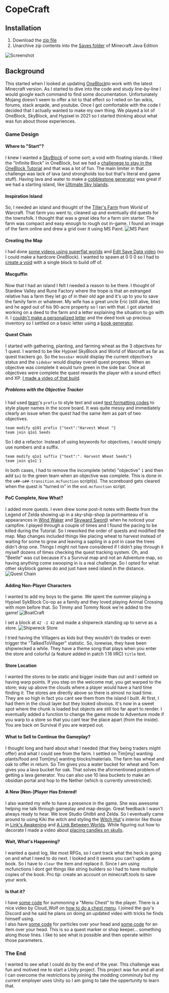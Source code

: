 # CopeCraft

## Installation
1. Download the [zip file](https://github.com/kirbycope/CopeCraft/archive/refs/heads/main.zip)
1. Unarchive zip contents into the [Saves folder](https://help.minecraft.net/hc/en-us/articles/4409159214605-Managing-Data-and-Game-Storage-in-Minecraft-Java-Edition) of Minecraft Java Edition

![Screenshot](/halfhill.png)

## Background

This started when I looked at updating [OneBlock](https://ijaminecraft.com/map/oneblock/)to work with the latest Minecraft version. As I started to dive into the code and study line-by-line I would google each command to find some documentation. Unfortunately Mojang doesn't seem to offer a lot to that effect so I relied on fan wikis, forums, stack arqade, and youtube. Once I got comfortable with the code I decided that I actually wanted to make my own thing. We played a lot of OneBlock, SkyBlock, and Hypixel in 2021 so I started thinking about what was fun about those experiences.

### Game Design

#### Where to "Start"?
I knew I wanted a [SkyBlock](https://ijaminecraft.com/map/oneblock/) of some sort; a void with floating islands. I liked the "Infinite Block" in OneBlock, but we had a [challenege to stay in the OneBlock Tutorial](https://www.youtube.com/watch?v=cJLI-uavbic) and that was a lot of fun. The main limiter in that challenge was lack of lava (and strongholds too but that's literal end game stuff). Having lava and water to make a [cobblestone generator](https://www.youtube.com/watch?v=eqhY4J2XIWQ) was great if we had a starting island, like [Ultimate Sky Islands](https://www.minecraftmaps.com/survival-maps/ultimate-sky-islands).

#### Inspiration Island
So, I needed an island and thought of the [Tiller's Farm](https://www.wowhead.com/faction=1272/the-tillers) from World of Warcraft. That farm you went to, cleaned up and eventually did quests for the townsfolk. I thought that was a great idea for a farm sim starter. The farm was compact and easy enough to rough out in-game. I found an image of the farm online and drew a grid over it using MS Paint.
![MS Paint](/_documentation/2021-12-18_21-11-38.png)

#### Creating the Map
I had done [some videos using superflat worlds](https://www.youtube.com/c/TimothyCopedotcom/search?query=minecraft%20minute) and [Edit Save Data video](https://www.youtube.com/watch?v=Kj18XY_SZA8) (so I could make a hardcore OneBlock). I wanted to spawn at 0 0 0 so I had to [create a void](https://github.com/kirbycope/CopeCraft/wiki/Create-a-Void-World) with a single block to build off of.

#### Macguffin
Now that I had an island I felt I needed a reason to be there. I thought of Stardew Valley and Rune Factory where the trope is that an estranged relative has a farm they let go of in their old age and it's up to you to save the family farm or whatever. My wife has a great uncle Eric (still alive, btw) and he aged out of his 90-acre property so I ran with that. I got started working on a deed to the farm and a letter explaining the situation to go with it. I [couldn't make a personalized letter](https://bugs.mojang.com/browse/MC-103171) and the deed took up precious inventory so I settled on a basic letter using a [book generator](https://minecraft.tools/en/book.php).

#### Quest Chain
I started with gathering, planting, and farming wheat as the 3 objectives for 1 quest. I wanted to be like Hypixel SkyBlock and World of Warcraft as far as quest trackers go. So the `bossbar` would display the current objective's status and the `sidebar` would display overall quest progress. When an objective was complete it would turn green in the side bar. Once all objectives were complete the quest rewards the player with a sound effect and XP. [I made a video of that build](https://www.youtube.com/watch?v=UzjNcDLpynY).

##### Problems with the Objective Tracker
I had used [team](https://minecraft.fandom.com/wiki/Commands/team)'s `prefix` to style text and used [text formatting codes](https://minecraft.fandom.com/wiki/Formatting_codes) to style player names in the score board. It was quite messy and immediately clearly an issue when the quest had the same item as part of two objectives.
```
team modify q101 prefix {"text":"Harvest Wheat "}
team join q1o1 Seeds
```
So I did a refactor. Instead of using keywords for objectives, I would simply use numbers and a suffix.
```
team modify q1o1 suffix {"text":". Harvest Wheat Seeds"}
team join q1o1 1
```
In both cases, I had to remove the incomplete (white) "objective" `1` and then add `§a1` to the green team when an objective was complete. This is done in the `o##-o##-transition.mcfunction` script(s). The scoreboard gets cleared when the quest is "turned in" in the `end.mcfunction` script.

#### PoC Complete, Now What?
I added more quests. I even drew some post-it notes with Beetle from the Legend of Zelda showing up in a sky-ship-shop (a portmanteau of is appearances in [Wind Waker](https://www.zeldadungeon.net/wiki/images/2/21/Beedle%27s-Shop-Ship.png) and [Skyward Sword](https://www.zeldadungeon.net/wiki/images/c/cb/Beedle%27s_Air_Shop_-_Skyward_Sword_Wii.png)) when he noticed your campfire. I played through a couple of times and I found the pacing to be killed during the Tutorial. So I reworked the order of quests and modified the map. Map changes included things like placing wheat to harvest instead of waiting for some to grow and leaving a sapling in a pot in case the trees didn't drop one. Things I might not have considered if I didn't play through it myself dozens of times checking the quest tracking system. Oh, and "Beetle" was cut because it's a Survival map and not an Adventure map, so having anything come swooping in is a real challenge. So I opted for what other skyblock games do and just have seed island in the distance.
![Quest Chain](/_documentation/quest-chain.png)

#### Adding Non-Player Characters
I wanted to add my boys to the game. We spent the summer playing a Hypixel SykBlock Co-op as a family and they loved playing Animal Crossing with mom before that. So Timmy and Tommy Nook we're added to the game!
![BoatCraft](/_documentation/boat-craft.png)

I set a block at `42 -1 42` and made a shipwreck standing up to serve as a store.
![Shipwreck Store](/_documentation/shipwreck-store.png)

I tried having the Villagers as kids but they wouldn't do trades or even trigger the "TalkedToVillager" statistic. So, lorewise, they have been shipwrecked a while. They have a theme song that plays when you enter the store and colorful (a feature added in patch 1.16 IIRC) `title` text.

#### Store Location
I wanted the stores to be static and bigger inside than out and I setteld on having warp points. If you step on the welcome mat, you get warped to the store; way up above the clouds where a player would have a hard time finding it. The stores are directly above so there is almost no load time. They are so high in fact you cant see them from the island I built. At first, I had them in the cloud layer but they looked obvious. It's now in a sweet spot where the chunk is loaded but objects are still too far apart to render. I eventually  added a function to change the game mode to Adventure mode if you warp to a store so that you cant tear the place apart (from the inside). You are back on Survival if you are warped out.

#### What to Sell to Continue the Gameplay?
I thought long and hard about what I needed (that they being traders might offer) and what I could see from the farm. I settled on Tim[my] wanting plants/food and Tom[my] wanting blocks/materials. The farm has wheat and oak to offer in return. So Tim gives you a water bucket for wheat and Tom gives you a lava bucket for oak. That solves the aformentioned problem of getting a lava generator. You can also use 10 lava buckets to make an obsidian portal and hop to the Nether (which is currently unrestricted).

#### A New [Non-]Player Has Entered!
I also wanted my wife to have a presence in the game. She was awesome helping me talk through gameplay and map design. Great feedback I wasn't always ready to hear. We love Studio Ghilbli and Zelda. So I eventually came around to using Kiki the witch and styling the [Witch Hut](https://minecraftpc.fandom.com/wiki/Witch_Hut)'s interior like those in [Link's Awakening](https://www.zeldadungeon.net/Zelda04/Walkthrough/S01/010.jpg) and [A Link Between Worlds](https://static.wikia.nocookie.net/zelda/images/e/e6/Witch.png). While figuring out how to decorate I made a video about [placing candles on skulls](https://www.youtube.com/watch?v=e1xp99aI0yU).

#### Wait, What's Happening?
I wanted a quest log, like most RPGs, so I cant track what the heck is going on and what I need to do next. I looked and it seems you can't update a book. So I have to `clear` the item and replace it. Since I am using mcfunctions I dont get things like string builders so I had to have multiple copies of the book. Pro tip: create an account on minecraft.tools to save your work.

#### Is that it?
I have [some code](https://github.com/kirbycope/CopeCraft/wiki/Summon-Chest-Minecart-to-Your-Head) for summoning a "Menu Chest" to the player. There is a nice video by Cloud_Wolf on [how to do a chest menu](https://www.youtube.com/watch?v=OOuRyx0Ipe4). I joined the guy's Discord and he said he plans on doing an updated video with  tricks he finds himself using.
</br>
I also have  [some code](https://github.com/kirbycope/CopeCraft/wiki/Create-Particle-Over-Your-Head) for particles over your head and [some code](https://github.com/kirbycope/CopeCraft/wiki/Hover-Item-Over-Your-Head) for an item over your head. This is so a quest marker or shop keeper... something along those lines. I like to see what is possible and then operate within those parameters.

### The End
I wanted to see what I could do by the end of the year. This challenge was fun and motived me to start a Unity project. This project was fun and all and I can overcome the restrictions by joining the modding comminuty but my current employer uses Unity so I am going to take the oppertunity to learn that.
